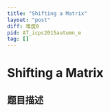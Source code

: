 ```yaml
---
title: "Shifting a Matrix"
layout: "post"
diff: 难度0
pid: AT_icpc2015autumn_e
tag: []
---
```


# Shifting a Matrix

## 题目描述

[problemUrl]: https://atcoder.jp/contests/jag2015autumn/tasks/icpc2015autumn_e




